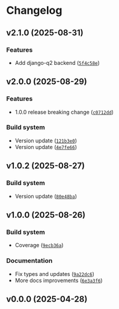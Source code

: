 # Changelog

## v2.1.0 (2025-08-31)

### Features

- Add django-q2 backend ([`5f4c58e`](https://github.com/nanorepublica/django-prodserver/commit/5f4c58e1645f8cd322e75d48f8ddae3ca4ba5058))

## v2.0.0 (2025-08-29)

### Features

- 1.0.0 release breaking change ([`c0712dd`](https://github.com/nanorepublica/django-prodserver/commit/c0712dd8bbe02fb19ae94e079c6b3b85e94f5ed9))

### Build system

- Version update ([`121b3e0`](https://github.com/nanorepublica/django-prodserver/commit/121b3e0c68f68b63b1fcca17019f820dd93fdcf8))
- Version update ([`4e7fe66`](https://github.com/nanorepublica/django-prodserver/commit/4e7fe66a7b1eea807130bb5fa902983cdec20220))

## v1.0.2 (2025-08-27)

### Build system

- Version update ([`80e48ba`](https://github.com/nanorepublica/django-prodserver/commit/80e48ba0c74b5be3878d865c9e245b9040072b3d))

## v1.0.0 (2025-08-26)

### Build system

- Coverage ([`9ecb36a`](https://github.com/nanorepublica/django-prodserver/commit/9ecb36a22095933cdbe5daf6b4f3342f7a833692))

### Documentation

- Fix types and updates ([`9a22dc6`](https://github.com/nanorepublica/django-prodserver/commit/9a22dc683a6bfd56657e5b3c76273bd300e96c0b))
- More docs improvements ([`6e3a3f6`](https://github.com/nanorepublica/django-prodserver/commit/6e3a3f66802430cabee1aee710af853c8cc19932))

## v0.0.0 (2025-04-28)
